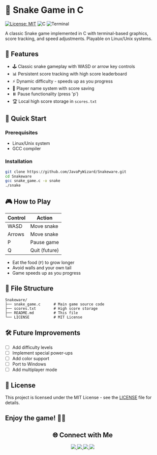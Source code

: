 # 🐍 Snake Game in C

[![License: MIT](https://img.shields.io/badge/License-MIT-yellow.svg)](https://opensource.org/licenses/MIT)
![C](https://img.shields.io/badge/C-Programming-blue.svg)
![Terminal](https://img.shields.io/badge/Terminal-Game-brightgreen.svg)

A classic Snake game implemented in C with terminal-based graphics, score tracking, and speed adjustments. Playable on Linux/Unix systems.


## 🌟 Features

- 🕹️ Classic snake gameplay with WASD or arrow key controls
- 📊 Persistent score tracking with high score leaderboard
- ⚡ Dynamic difficulty - speeds up as you progress
- 👤 Player name system with score saving
- ⏸️ Pause functionality (press 'p')
- 🏆 Local high score storage in `scores.txt`

## 🚀 Quick Start

### Prerequisites
- Linux/Unix system
- GCC compiler

### Installation
```bash
git clone https://github.com/JavaPyWizard/Snakeware.git
cd Snakeware
gcc snake_game.c -o snake
./snake
```

## 🎮 How to Play

| Control | Action        |
|---------|---------------|
| WASD    | Move snake    |
| Arrows  | Move snake    |
| P       | Pause game    |
| Q       | Quit (future) |

- Eat the food (`F`) to grow longer
- Avoid walls and your own tail
- Game speeds up as you progress

## 📂 File Structure

```
Snakeware/
├── snake_game.c      # Main game source code
├── scores.txt        # High score storage
├── README.md         # This file
└── LICENSE           # MIT License
```

## 🛠️ Future Improvements

- [ ] Add difficulty levels
- [ ] Implement special power-ups
- [ ] Add color support
- [ ] Port to Windows
- [ ] Add multiplayer mode

## 📜 License

This project is licensed under the MIT License - see the [LICENSE](LICENSE) file for details.

## Enjoy the game! 🎯🐍

<div align="center">
  
## 🌐 Connect with Me

<p align="center">
  <a href="https://www.linkedin.com/in/divyansh-kumar-singh-028747321/">
    <img src="https://img.shields.io/badge/-Divyansh_Kumar_Singh-0A66C2?style=for-the-badge&logo=linkedin&logoColor=white"/>
  </a>
  <a href="https://leetcode.com/u/JavaPyWizard/">
    <img src="https://img.shields.io/badge/-JavaPyWizard-FFA116?style=for-the-badge&logo=leetcode&logoColor=black"/>
  </a>
  <a href="mailto:divyanshkumarsingh29@gmail.com">
    <img src="https://img.shields.io/badge/-Email_Me-D14836?style=for-the-badge&logo=gmail&logoColor=white"/>
  </a>
  <a href="https://github.com/JavaPyWizard">
    <img src="https://img.shields.io/badge/-GitHub-181717?style=for-the-badge&logo=github"/>
  </a>
</p>
